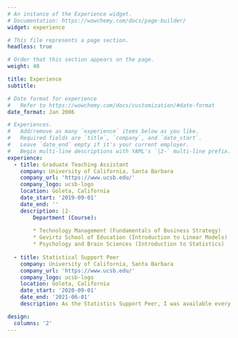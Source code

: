 ```yaml
---
# An instance of the Experience widget.
# Documentation: https://wowchemy.com/docs/page-builder/
widget: experience

# This file represents a page section.
headless: true

# Order that this section appears on the page.
weight: 40

title: Experience
subtitle:

# Date format for experience
#   Refer to https://wowchemy.com/docs/customization/#date-format
date_format: Jan 2006

# Experiences.
#   Add/remove as many `experience` items below as you like.
#   Required fields are `title`, `company`, and `date_start`.
#   Leave `date_end` empty if it's your current employer.
#   Begin multi-line descriptions with YAML's `|2-` multi-line prefix.
experience:
  - title: Graduate Teaching Assistant
    company: University of California, Santa Barbara
    company_url: 'https://www.ucsb.edu/'
    company_logo: ucsb-logo
    location: Goleta, California
    date_start: '2019-09-01'
    date_end: ''
    description: |2-
        Department (Course):
        
        * Technology Management (Fundamentals of Business Strategy)
        * Gevirtz School of Education (Introduction to Linear Models)
        * Psychology and Brain Sciences (Introduction to Statistics)
        
  - title: Statistical Support Peer
    company: University of California, Santa Barbara
    company_url: 'https://www.ucsb.edu/'
    company_logo: ucsb-logo
    location: Goleta, California
    date_start: '2020-09-01'
    date_end: '2021-06-01'
    description: As the Statistics Support Peer, I was available every week to answer questions about quantitative software (R or SPSS) or other statistical issues students in the department encountered in their research activities or classes. I held open office hours for all GGSE students via zoom to answer any software or statistics-related questions.

design:
  columns: '2'
---
```

